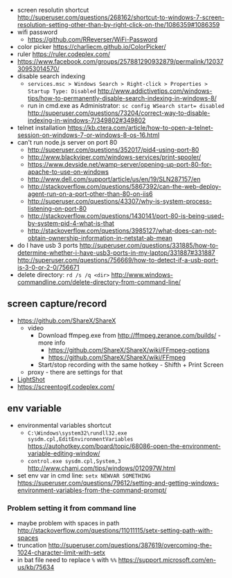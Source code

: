 - screen resolutin shortcut http://superuser.com/questions/268162/shortcut-to-windows-7-screen-resolution-setting-other-than-by-right-click-on-the/1086359#1086359
- wifi password
  - https://github.com/RReverser/WiFi-Password
- color picker https://charliecm.github.io/ColorPicker/
- ruler https://ruler.codeplex.com/
- https://www.facebook.com/groups/257881290932879/permalink/1203730953014570/
- disable search indexing
  - `services.msc > Windows Search > Right-click > Properties > Startup Type: Disabled` http://www.addictivetips.com/windows-tips/how-to-permanently-disable-search-indexing-in-windows-8/
  - run in cmd.exe as Administrator: `sc config WSearch start= disabled` http://superuser.com/questions/73204/correct-way-to-disable-indexing-in-windows-7/349802#349802
- telnet installation https://kb.ctera.com/article/how-to-open-a-telnet-session-on-windows-7-or-windows-8-os-16.html
- can't run node.js server on port 80
  - http://superuser.com/questions/352017/pid4-using-port-80
  - http://www.blackviper.com/windows-services/print-spooler/
  - https://www.devside.net/wamp-server/opening-up-port-80-for-apache-to-use-on-windows
  - http://www.dell.com/support/article/us/en/19/SLN287157/en
  - http://stackoverflow.com/questions/5867392/can-the-web-deploy-agent-run-on-a-port-other-than-80-on-iis6
  - http://superuser.com/questions/43307/why-is-system-process-listening-on-port-80
  - http://stackoverflow.com/questions/1430141/port-80-is-being-used-by-system-pid-4-what-is-that
  - http://stackoverflow.com/questions/3985127/what-does-can-not-obtain-ownership-information-in-netstat-ab-mean
- do I have usb 3 ports http://superuser.com/questions/331885/how-to-determine-whether-i-have-usb3-ports-in-my-laptop/331887#331887 http://superuser.com/questions/756669/how-to-detect-if-a-usb-port-is-3-0-or-2-0/756671
- delete directory: `rd /s /q <dir>` http://www.windows-commandline.com/delete-directory-from-command-line/

## screen capture/record
  - https://github.com/ShareX/ShareX
    - video
      - Download ffmpeg.exe from http://ffmpeg.zeranoe.com/builds/ - more info
        - https://github.com/ShareX/ShareX/wiki/FFmpeg-options
        - https://github.com/ShareX/ShareX/wiki/FFmpeg
      - Start/stop recording with the same hotkey - Shifth + Print Screen
    - proxy - there are settings for that
  - [LightShot](https://app.prntscr.com)
  - https://screentogif.codeplex.com/

## env variable

- environmental variables shortcut
  - `C:\Windows\system32\rundll32.exe sysdm.cpl,EditEnvironmentVariables` https://autohotkey.com/board/topic/68086-open-the-environment-variable-editing-window/
  - `control.exe sysdm.cpl,System,3` http://www.chami.com/tips/windows/012097W.html
- set env var in cmd line: `setx NEWVAR SOMETHING` https://superuser.com/questions/79612/setting-and-getting-windows-environment-variables-from-the-command-prompt/

### Problem setting it from command line

- maybe problem with spaces in path http://stackoverflow.com/questions/11011115/setx-setting-path-with-spaces
- truncation http://superuser.com/questions/387619/overcoming-the-1024-character-limit-with-setx
- in bat file need to replace `%` with `%%` https://support.microsoft.com/en-us/kb/75634
